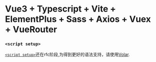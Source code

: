 # Vue3 + Typescript + Vite + ElementPlus + Sass + Axios + Vuex + VueRouter

### `<script setup>`

[`<script setup>`](https://github.com/vuejs/rfcs/pull/227)还在rfc阶段,为得到更好的语法支持，请使用[Volar](https://marketplace.visualstudio.com/items?itemName=johnsoncodehk.volar).
